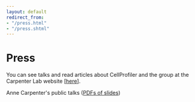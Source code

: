 ```yaml
---
layout: default
redirect_from:
- "/press.html"
- "/press.shtml"
---
```

Press
=====

You can see talks and read articles about CellProfiler and the group at the Carpenter Lab website [[here](https://personal.broadinstitute.org/anne/press.html)].

Anne Carpenter's public talks ([PDFs of slides](https://broad.io/carpenterslides))

<div class="bottom-margin"></div>
